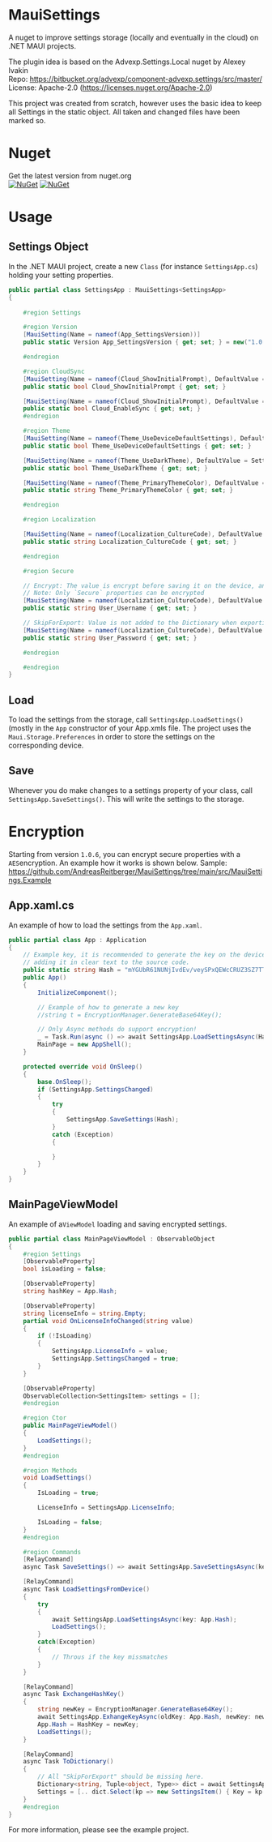 # MauiSettings
A nuget to improve settings storage (locally and eventually in the cloud) on .NET MAUI projects.

The plugin idea is based on the Advexp.Settings.Local nuget by Alexey Ivakin</br>
Repo: https://bitbucket.org/advexp/component-advexp.settings/src/master/</br>
License: Apache-2.0 (https://licenses.nuget.org/Apache-2.0)</br>

This project was created from scratch, however uses the basic idea to keep all Settings in the
static object. All taken and changed files have been marked so.

# Nuget
Get the latest version from nuget.org<br>
[![NuGet](https://img.shields.io/nuget/v/SettingsMaui.svg?style=flat-square&label=nuget)](https://www.nuget.org/packages/SettingsMaui/)
[![NuGet](https://img.shields.io/nuget/dt/SettingsMaui.svg)](https://www.nuget.org/packages/SettingsMaui)

# Usage
## Settings Object
In the .NET MAUI project, create a new `Class` (for instance `SettingsApp.cs`) holding your setting properties.

```cs
public partial class SettingsApp : MauiSettings<SettingsApp>
{
    
    #region Settings

    #region Version
    [MauiSetting(Name = nameof(App_SettingsVersion))]
    public static Version App_SettingsVersion { get; set; } = new("1.0.0");

    #endregion

    #region CloudSync
    [MauiSetting(Name = nameof(Cloud_ShowInitialPrompt), DefaultValue = true)]
    public static bool Cloud_ShowInitialPrompt { get; set; }

    [MauiSetting(Name = nameof(Cloud_ShowInitialPrompt), DefaultValue = SettingsStaticDefault.Cloud_EnableSync)]
    public static bool Cloud_EnableSync { get; set; }
    #endregion

    #region Theme 
    [MauiSetting(Name = nameof(Theme_UseDeviceDefaultSettings), DefaultValue = SettingsStaticDefault.General_UseDeviceSettings)]
    public static bool Theme_UseDeviceDefaultSettings { get; set; }

    [MauiSetting(Name = nameof(Theme_UseDarkTheme), DefaultValue = SettingsStaticDefault.General_UseDarkTheme)]
    public static bool Theme_UseDarkTheme { get; set; }

    [MauiSetting(Name = nameof(Theme_PrimaryThemeColor), DefaultValue = SettingsStaticDefault.Theme_PrimaryThemeColor)]
    public static string Theme_PrimaryThemeColor { get; set; }

    #endregion

    #region Localization

    [MauiSetting(Name = nameof(Localization_CultureCode), DefaultValue = SettingsStaticDefault.Localization_Default)]
    public static string Localization_CultureCode { get; set; }

    #endregion

    #region Secure

    // Encrypt: The value is encrypt before saving it on the device, and decrypt when loaded
    // Note: Only `Secure` properties can be encrypted
    [MauiSetting(Name = nameof(Localization_CultureCode), DefaultValue ="", Secure = true, Encrypt = true)]
    public static string User_Username { get; set; }

    // SkipForExport: Value is not added to the Dictionary when exporting the settings
    [MauiSetting(Name = nameof(Localization_CultureCode), DefaultValue ="", Secure = true, Encrypt = true, SkipForExport = true)]
    public static string User_Password { get; set; }

    #endregion

    #endregion
}
```

## Load
To load the settings from the storage, call `SettingsApp.LoadSettings()` (mostly in the `App` constructor of your App.xmls file. The project uses the `Maui.Storage.Preferences` in order to store the settings on the corresponding device.

## Save
Whenever you do make changes to a settings property of your class, call `SettingsApp.SaveSettings()`. This will write the settings to the storage.

# Encryption
Starting from version `1.0.6`, you can encrypt secure properties with a `AES`encryption. An example how it works is shown below.
Sample: https://github.com/AndreasReitberger/MauiSettings/tree/main/src/MauiSettings.Example

## App.xaml.cs
An example of how to load the settings from the `App.xaml`.

```cs
public partial class App : Application
{
    // Example key, it is recommended to generate the key on the device and save it as `Secure` property instead of
    // adding it in clear text to the source code.
    public static string Hash = "mYGUbR61NUNjIvdEv/veySPxQEWcCRUZ3SZ7TT72IuI=";
    public App()
    {
        InitializeComponent();

        // Example of how to generate a new key
        //string t = EncryptionManager.GenerateBase64Key();

        // Only Async methods do support encryption!
        _ = Task.Run(async () => await SettingsApp.LoadSettingsAsync(Hash));
        MainPage = new AppShell();
    }

    protected override void OnSleep()
    {
        base.OnSleep();
        if (SettingsApp.SettingsChanged)
        {
            try
            {
                SettingsApp.SaveSettings(Hash);
            }
            catch (Exception)
            {

            }
        }
    }
}
```

## MainPageViewModel
An example of a`ViewModel` loading and saving encrypted settings.
```cs
public partial class MainPageViewModel : ObservableObject
{
    #region Settings
    [ObservableProperty]
    bool isLoading = false;

    [ObservableProperty]
    string hashKey = App.Hash;

    [ObservableProperty]
    string licenseInfo = string.Empty;
    partial void OnLicenseInfoChanged(string value)
    {
        if (!IsLoading)
        {
            SettingsApp.LicenseInfo = value;
            SettingsApp.SettingsChanged = true;
        }
    }

    [ObservableProperty]
    ObservableCollection<SettingsItem> settings = [];
    #endregion

    #region Ctor
    public MainPageViewModel()
    {
        LoadSettings();
    }
    #endregion

    #region Methods
    void LoadSettings()
    {
        IsLoading = true;

        LicenseInfo = SettingsApp.LicenseInfo;

        IsLoading = false;
    }
    #endregion

    #region Commands
    [RelayCommand]
    async Task SaveSettings() => await SettingsApp.SaveSettingsAsync(key: App.Hash);

    [RelayCommand]
    async Task LoadSettingsFromDevice()
    {
        try
        {
            await SettingsApp.LoadSettingsAsync(key: App.Hash);
            LoadSettings();
        }
        catch(Exception)
        {
            // Throus if the key missmatches
        }
    }

    [RelayCommand]
    async Task ExchangeHashKey()
    {
        string newKey = EncryptionManager.GenerateBase64Key();
        await SettingsApp.ExhangeKeyAsync(oldKey: App.Hash, newKey: newKey);
        App.Hash = HashKey = newKey;
        LoadSettings();
    }

    [RelayCommand]
    async Task ToDictionary()
    {
        // All "SkipForExport" should be missing here.
        Dictionary<string, Tuple<object, Type>> dict = await SettingsApp.ToDictionaryAsync();
        Settings = [.. dict.Select(kp => new SettingsItem() { Key = kp.Key, Value = kp.Value.Item1.ToString() })];
    }
    #endregion
}
```
For more information, please see the example project.
